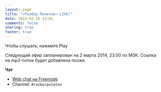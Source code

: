 ```yaml
---
layout: page
title: "«Разбор Полетов» LIVE!"
date: 2014-02-26 13:01
comments: false
sharing: true
footer: true
---
```


Чтобы слушать, нажмите Play 
<!-- http://stardust.wavestreamer.com:8062/live/;stream/1 -->
<audio preload="none">
   <source src="http://volksmusiknetradio.ice.infomaniak.ch/volksmusiknetradio-128.mp3" type="audio/mp3" />
   Your browser does not support the audio tag.
</audio>

Следующий эфир запланирован на 2 марта 2014, 23.00 по MSK.
Ссылка на mp3-поток будет добавлена позже.

**Чат**

- [Web chat на Freenode](http://webchat.freenode.net/)
- Channel: `#razborpoletov`



